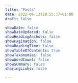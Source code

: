 ```yaml
---
title: "Posts"
date: 2022-06-13T20:55:37+01:00
draft: false

showDate: false
showDateUpdated: false
showHeadingAnchors: false
showPagination: false
showReadingTime: false
showTableOfContents: true
showTaxonomies: false
showWordCount: false
showSummary: false
sharingLinks: false

---
```

